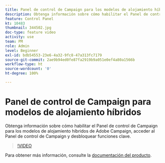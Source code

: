 ```yaml
---
title: Panel de control de Campaign para los modelos de alojamiento híbridos de Adobe Campaign
description: Obtenga información sobre cómo habilitar el Panel de control de Campaign para modelos de alojamiento híbridos, acceder al Panel de control de Campaign y desbloquear funciones clave.
feature: Control Panel
kt: 10483
thumbnail: 344502.jpg
doc-type: feature video
activity: use
team: PM
role: Admin
level: Beginner
exl-id: bdb54553-23e6-4a32-9fc8-47a313fc7179
source-git-commit: 2ae9b94ed0fe87fa2919b9a051e0ef4a80a1566b
workflow-type: ht
source-wordcount: '0'
ht-degree: 100%

---
```


# Panel de control de Campaign para modelos de alojamiento híbridos

Obtenga información sobre cómo habilitar el Panel de control de Campaign para los modelos de alojamiento híbridos de Adobe Campaign, acceder al Panel de control de Campaign y desbloquear funciones clave.

>[!VIDEO](https://video.tv.adobe.com/v/344502?quality=12)

Para obtener más información, consulte la [documentación del producto](https://experienceleague.adobe.com/docs/control-panel/using/instances-settings/external-accounts.html?lang=es).
